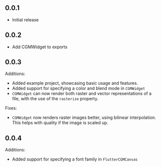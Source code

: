 ## 0.0.1

- Initial release

## 0.0.2

- Add CGMWidget to exports

## 0.0.3

Additions:

- Added example project, showcasing basic usage and features.
- Added support for specifying a color and blend mode in `CGMWidget`
- `CGMWidget` can now render both raster and vector representations of a file,
  with the use of the `rasterize` property.

Fixes:

- `CGMWidget` now renders raster images better, using bilinear interpolation.
  This helps with quality if the image is scaled up.

## 0.0.4

Additions:

- Added support for specifying a font family in `FlutterCGMCanvas`
